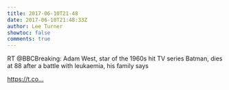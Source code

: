 ```yaml
---
title: 2017-06-10T21-48
date: 2017-06-10T21:48:33Z
author: Lee Turner
showtoc: false
comments: true
---
```


RT @BBCBreaking: Adam West, star of the 1960s hit TV series Batman, dies at 88 after a battle with leukaemia, his family says

https://t.co…

